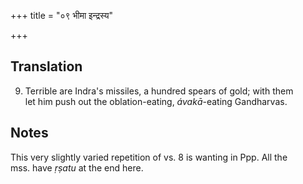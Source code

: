 +++
title = "०९ भीमा इन्द्रस्य"

+++
## Translation
9. Terrible are Indra's missiles, a hundred spears of gold; with them  
let him push out the oblation-eating, *ávakā*-eating Gandharvas.

## Notes
This very slightly varied repetition of vs. 8 is wanting in Ppp. All the  
mss. have *ṛṣatu* at the end here.
